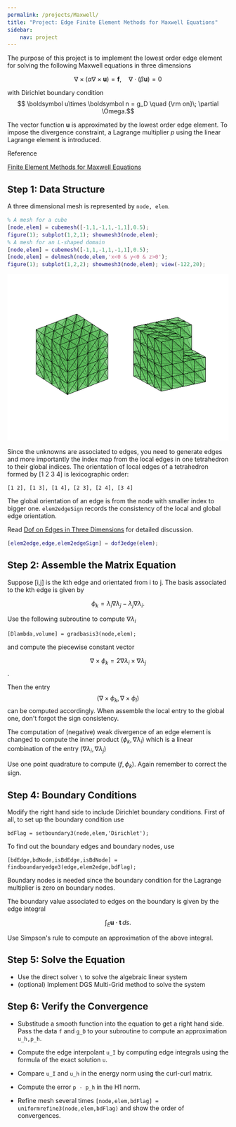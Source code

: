 ```yaml
---
permalink: /projects/Maxwell/
title: "Project: Edge Finite Element Methods for Maxwell Equations"
sidebar:
    nav: project
---
```


The purpose of this project is to implement the lowest order edge element
for solving the following Maxwell equations in three dimensions

$$ \nabla \times (\alpha \nabla \times \boldsymbol u) = \boldsymbol f, \quad \nabla \cdot (\beta \boldsymbol u) = 0$$

with Dirichlet boundary condition $$ \boldsymbol u\times \boldsymbol n = g_D \quad {\rm on}\; \partial \Omega.$$

The vector function $\boldsymbol u$ is approximated by the lowest order edge
element. To impose the divergence constraint, a Lagrange multiplier $p$ using the linear Lagrange element
is introduced.


Reference

[Finite Element Methods for Maxwell Equations](http://www.math.uci.edu/~chenlong/226/FEMMaxwell.pdf)

## Step 1: Data Structure

A three dimensional mesh is represented by `node, elem`. 


```matlab
% A mesh for a cube
[node,elem] = cubemesh([-1,1,-1,1,-1,1],0.5);
figure(1); subplot(1,2,1); showmesh3(node,elem);
% A mesh for an L-shaped domain 
[node,elem] = cubemesh([-1,1,-1,1,-1,1],0.5);
[node,elem] = delmesh(node,elem,'x<0 & y<0 & z>0');
figure(1); subplot(1,2,2); showmesh3(node,elem); view(-122,20);
```


    
![png](projectMaxwell_files/projectMaxwell_2_0.png)
    


Since the unknowns are associated to edges, you need to generate edges
and more importantly the index map from the local edges in one tetrahedron to their global indices. The orientation of local edges of a tetrahedron
formed by [1 2 3 4] is lexicographic order:

    [1 2], [1 3], [1 4], [2 3], [2 4], [3 4] 

The global orientation of an edge is from the node with smaller index to
bigger one. `elem2edgeSign` records the consistency of the local and
global edge orientation.

Read [Dof on Edges in Three Dimensions](dof3edgedoc.html) for detailed discussion.


```matlab
[elem2edge,edge,elem2edgeSign] = dof3edge(elem);
```

## Step 2: Assemble the Matrix Equation

Suppose [i,j] is the kth edge and orientated from i to j. The basis
associated to the kth edge is given by

$$\phi _k = \lambda_i\nabla \lambda_j - \lambda_j \nabla \lambda_i.$$

Use the following subroutine to compute $\nabla \lambda_i$

    [Dlambda,volume] = gradbasis3(node,elem);

and compute the piecewise constant vector 

$$ \nabla \times \phi _k = 2 \nabla \lambda_i \times \nabla \lambda_j $$.

Then the entry $$ ( \nabla \times \phi_k, \nabla \times \phi_l) $$ can be computed accordingly. When assemble the local entry to the global one, don't forgot the sign consistency.

The computation of (negative) weak divergence of an edge element is
changed to compute the inner product $( \phi_k, \nabla \lambda_i )$ which
is a linear combination of the entry $( \nabla \lambda_i, \nabla \lambda_j )$

Use one point quadrature to compute $(f, \phi_k).$ Again remember to
correct the sign.

## Step 4: Boundary Conditions

Modify the right hand side to include Dirichlet boundary conditions.
First of all, to set up the boundary condition use

    bdFlag = setboundary3(node,elem,'Dirichlet');

To find out the boundary edges and boundary nodes, use

    [bdEdge,bdNode,isBdEdge,isBdNode] = findboundaryedge3(edge,elem2edge,bdFlag);

Boundary nodes is needed since the boundary condition for the Lagrange
multiplier is zero on boundary nodes.

The boundary value associated to edges on the boundary is given by the
edge integral

$$ \int_E \boldsymbol u \cdot \boldsymbol t \, ds. $$

Use Simpson's rule to compute an approximation of the above integral.

## Step 5: Solve the Equation

- Use the direct solver `\` to solve the algebraic linear system
- (optional) Implement DGS Multi-Grid method to solve the system

## Step 6: Verify the Convergence 

- Substitude a smooth function into the equation to get a right hand side. Pass the data `f` and `g_D` to your subroutine to compute an approximation `u_h,p_h`.

- Compute the edge interpolant `u_I` by computing edge integrals using the formula of the exact solution `u`.

- Compare `u_I` and `u_h` in the energy norm using the curl-curl matrix.

- Compute the error `p - p_h` in the H1 norm.

- Refine mesh several times `[node,elem,bdFlag] = uniformrefine3(node,elem,bdFlag)` and show the order of convergences. 
